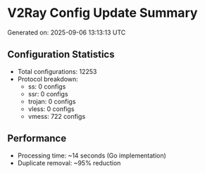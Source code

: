 # V2Ray Config Update Summary
Generated on: 2025-09-06 13:13:13 UTC

## Configuration Statistics
- Total configurations: 12253
- Protocol breakdown:
  - ss: 0 configs
  - ssr: 0 configs
  - trojan: 0 configs
  - vless: 0 configs
  - vmess: 722 configs

## Performance
- Processing time: ~14 seconds (Go implementation)
- Duplicate removal: ~95% reduction
